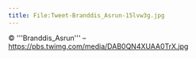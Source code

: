 ```yaml
---
title: File:Tweet-Branddis_Asrun-15lvw3g.jpg
---
```


© '''Branddis_Asrun''' – https://pbs.twimg.com/media/DAB0QN4XUAA0TrX.jpg